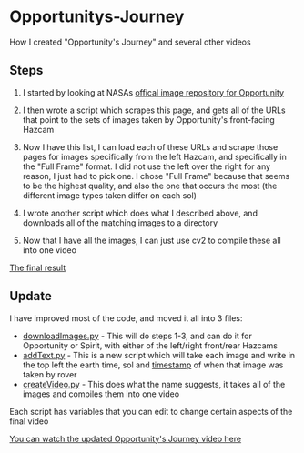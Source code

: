 # Opportunitys-Journey

How I created "Opportunity's Journey" and several other videos

## Steps

1. I started by looking at NASAs [offical image repository for Opportunity](https://mars.nasa.gov/mer/gallery/all/opportunity.html)

2. I then wrote a script which scrapes this page, and gets all of the URLs that point to the sets of images taken by Opportunity's front-facing Hazcam

3. Now I have this list, I can load each of these URLs and scrape those pages for images specifically from the left Hazcam, and specifically in the "Full Frame" format. I did not use the left over the right for any reason, I just had to pick one. I chose "Full Frame" because that seems to be the highest quality, and also the one that occurs the most (the different image types taken differ on each sol)

4. I wrote another script which does what I described above, and downloads all of the matching images to a directory

5. Now that I have all the images, I can just use cv2 to compile these all into one video

[The final result](https://youtu.be/Bd8qvLp73Ls)

## Update

I have improved most of the code, and moved it all into 3 files:
- [downloadImages.py](src/downloadImages.py) - This will do steps 1-3, and can do it for Opportunity or Spirit, with either of the left/right front/rear Hazcams
- [addText.py](src/addText.py) - This is a new script which will take each image and write in the top left the earth time, sol and [timestamp](https://mars.nasa.gov/mer/gallery/edr_filename_key.html) of when that image was taken by rover
- [createVideo.py](src/createVideo.py) - This does what the name suggests, it takes all of the images and compiles them into one video

Each script has variables that you can edit to change certain aspects of the final video

[You can watch the updated Opportunity's Journey video here](https://youtu.be/yFXFMiCPqY4)

